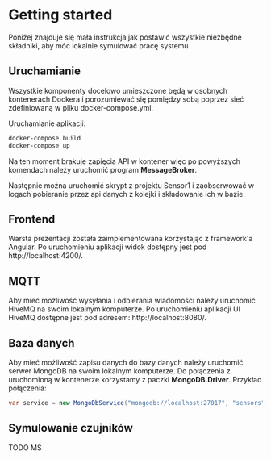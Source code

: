 # Getting started

Poniżej znajduje się mała instrukcja jak postawić wszystkie niezbędne składniki, aby móc lokalnie symulować pracę systemu
<br />

## Uruchamianie
Wszystkie komponenty docelowo umieszczone będą w osobnych kontenerach Dockera i porozumiewać się pomiędzy sobą poprzez sieć zdefiniowaną w pliku docker-compose.yml.

Uruchamianie aplikacji:
```bash
docker-compose build
docker-compose up
```
Na ten moment brakuje zapięcia API w kontener więc po powyższych komendach należy uruchomić program **MessageBroker**.

Następnie można uruchomić skrypt z projektu Sensor1 i zaobserwować w logach pobieranie przez api danych z kolejki i składowanie ich w bazie.

## Frontend
Warsta prezentacji została zaimplementowana korzystając z framework'a Angular. Po uruchomieniu aplikacji widok dostępny jest pod http://localhost:4200/.


## MQTT
Aby mieć możliwość wysyłania i odbierania wiadomości należy uruchomić HiveMQ na swoim lokalnym komputerze.
Po uruchomieniu aplikacji UI HiveMQ dostępne jest pod adresem: http://localhost:8080/.

## Baza danych
Aby mieć możliwość zapisu danych do bazy danych należy uruchomić serwer MongoDB na swoim lokalnym komputerze.
Do połączenia z uruchomioną w kontenerze korzystamy z paczki **MongoDB.Driver**. Przykład połączenia:

```csharp
var service = new MongoDbService("mongodb://localhost:27017", "sensors");
```

## Symulowanie czujników
TODO MS
